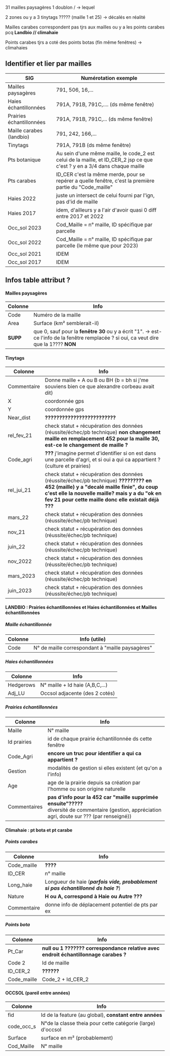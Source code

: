 31 mailles paysagères
1 doublon / → lequel

2 zones ou y a 3 tinytags ????? (maille 1 et 25) → décalés en réalité

Mailles carabes correspondent pas tjrs aux mailles ou y a les points carabes pcq **Landbio // climahaie**


Points carabes tjrs a coté des points botas (fin même fenêtres) → climahaies



## Identifier et lier par mailles 

| SIG                      | Numérotation exemple                                                                                                      |
| ------------------------ | ------------------------------------------------------------------------------------------------------------------------- |
| Mailles paysagères       | 791, 506, 16,...                                                                                                          |
| Haies échantillonnées    | 791A, 791B, 791C,.... (ds même fenêtre)                                                                                   |
| Prairies échantillonnées | 791A, 791B, 791C,... (ds même fenêtre)                                                                                    |
| Maille carabes (landbio) | 791, 242, 166,...                                                                                                         |
| Tinytags                 | 791A, 791B (ds même fenêtre)                                                                                              |
| Pts botanique            | Au sein d'une même maille, le code_2 est celui de la maille, et ID_CER_2 jsp ce que c'est ? y en a 3/4 dans chaque maille |
| Pts carabes              | ID_CER c'est la même merde, pour se repérer a quelle fenêtre, c'est la première partie du "Code_maille"                   |
| Haies 2022               | juste un intersect de celui fourni par l'ign, pas d'id de maille                                                          |
| Haies 2017               | idem, d'ailleurs y a l'air d'avoir quasi 0 diff entre 2017 et 2022                                                        |
| Occ_sol 2023             | Cod_Maille = n° maille, ID spécifique par parcelle                                                                        |
| Occ_sol 2022             | Cod_Maille = n° maille, ID spécifique par parcelle (le même que pour 2023)                                                |
| Occ_sol 2021             | IDEM                                                                                                                      |
| Occ_sol 2017             | IDEM                                                                                                                      |

## Infos table attribut ?

#### Mailles paysagères

| Colonne  | Info                                                                                                                                     |
| -------- | ---------------------------------------------------------------------------------------------------------------------------------------- |
| Code     | Numéro de la maille                                                                                                                      |
| Area     | Surface (km² semblerait-il)                                                                                                              |
| **SUPP** | que 0, sauf pour la **fenêtre 30** ou y a écrit "1". → est-ce l'info de la fenêtre remplacée ? si oui, ca veut dire que la 1???? **NON** |
#### Tinytags

| Colonne     | Info                                                                                                                                                                                                                                          |
| ----------- | --------------------------------------------------------------------------------------------------------------------------------------------------------------------------------------------------------------------------------------------- |
| Commentaire | Donne maille + A ou B ou BH (b = bh si j'me souviens bien ce que alexandre corbeau avait dit)                                                                                                                                                 |
| X           | coordonnée gps                                                                                                                                                                                                                                |
| Y           | coordonnée gps                                                                                                                                                                                                                                |
| Near_dist   | **?????????????????????????**                                                                                                                                                                                                                 |
| rel_fev_21  | check statut + récupération des données (réussite/échec/pb technique) **non changement maille en remplacement 452 pour la maille 30, est-ce le changement de maille ?**                                                                       |
| Code_agri   | **???** j'imagine permet d'identifier si on est dans une parcelle d'agri, et si oui a qui ca appartient ? (culture et prairies)                                                                                                               |
| rel_jui_21  | check statut + récupération des données (réussite/échec/pb technique) **????????? en 452 (maille) y a "decalé maille finie", du coup c'est elle la nouvelle maille? mais y a du "ok en fev 21 pour cette maille donc elle existait déjà ???** |
| mars_22     | check statut + récupération des données (réussite/échec/pb technique)                                                                                                                                                                         |
| nov_21      | check statut + récupération des données (réussite/échec/pb technique)                                                                                                                                                                         |
| juin_22     | check statut + récupération des données (réussite/échec/pb technique)                                                                                                                                                                         |
| nov_2022    | check statut + récupération des données (réussite/échec/pb technique)                                                                                                                                                                         |
| mars_2023   | check statut + récupération des données (réussite/échec/pb technique)                                                                                                                                                                         |
| juin_2023   | check statut + récupération des données (réussite/échec/pb technique)                                                                                                                                                                         |
#### LANDBIO : Prairies échantillonnées et Haies échantillonnées et Mailles échantillonnées

##### Maille échantillonnée

| Colonne | Info (utile)                                     |
| ------- | ------------------------------------------------ |
| Code    | N° de maille correspondant à "maille paysagères" |
##### Haies échantillonnées

| Colonne   | Info                            |
| --------- | ------------------------------- |
| Hedgerows | N° maille + Id haie (A,B,C,...) |
| Adj_LU    | Occsol adjacente (des 2 cotés)  |
##### Prairies échantillonnées

| Colonne      | Info                                                                                                                                                   |
| ------------ | ------------------------------------------------------------------------------------------------------------------------------------------------------ |
| Maille       | N° maille                                                                                                                                              |
| Id prairies  | id de chaque prairie échantillonnée ds cette fenêtre                                                                                                   |
| Code_Agri    | **encore un truc pour identifier a qui ca appartient ?**                                                                                               |
| Gestion      | modalités de gestion si elles existent (et qu'on a l'info)                                                                                             |
| Age          | age de la prairie depuis sa création par l'homme ou son origine naturelle                                                                              |
| Commentaires | **pas d'info pour la 452 car "maille supprimée ensuite"?????**<br>diversité de commentaire (gestion, appréciation agri, doute sur ??? (par renseigné)) |
#### Climahaie : pt bota et pt carabe

##### Points carabes

| Colonne     | Info                                                                               |
| ----------- | ---------------------------------------------------------------------------------- |
| Code_maille | **????**                                                                           |
| ID_CER      | n° maille                                                                          |
| Long_haie   | Longueur de haie (***parfois vide, probablement si pas échantillonné ds haie ?***) |
| Nature      | **H ou A, correspond à Haie ou Autre ???**                                         |
| Commentaire | donne info de déplacement potentiel de pts par ex                                  |
##### Points bota

| Colonne     | Info                                                                                 |
| ----------- | ------------------------------------------------------------------------------------ |
| Pt_Car      | **null ou 1 ??????? correspondance relative avec endroit échantillonnage carabes ?** |
| Code 2      | Id de maille                                                                         |
| ID_CER_2    | **??????**                                                                           |
| Code_maille | Code_2 + Id_CER_2                                                                    |
#### OCCSOL (pareil entre années)

| Colonne    | Info                                                       |
| ---------- | ---------------------------------------------------------- |
| fid        | Id de la feature (au global), **constant entre années**    |
| code_occ_s | N°de la classe theia pour cette catégorie (large) d'occsol |
| Surface    | surface en m² (probablement)                               |
| Cod_Maille | N° maille                                                  |

